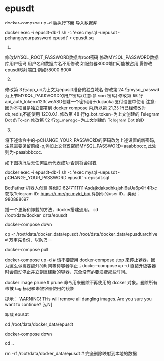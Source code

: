 # epusdt
docker-compsoe up -d  后执行下面  导入数据库

docker exec -i epusdt-db-1 sh -c 'exec mysql -uepusdt -pchangeyourpassword epusdt' < epusdt.sql


1.
修改MYSQL_ROOT_PASSWORD数据库root密码
修改MYSQL_PASSWORD数据库用户密码
用户名和数据库名不用修改
如服务器8000端口可能被占用,需修改epusdt映射端口,例如58000:8000

2.
修改第 3 行app_uri为上文为epusdt准备的独立域名
修改第 24 行mysql_passwd为上节MYSQL_PASSWORD的用户密码(注意:非 root 密码)
修改第 55 行api_auth_token=123qweASD创建一个密码用于dujiaoka 支付设置中使用
注意:因为本项目是独立部署到 docker compose 内,所以第 21,33 行已经修改为db,redis,不能使用 127.0.0.1.
修改第 48 行tg_bot_token=为上文创建的 Telegram Bot 的Token
修改第 52 行tg_manage=为上文创建的 Telegram Bot 的ID

3.
将下述命令中的-pCHANGE_YOUR_PASSWORD的密码改为上述设置的新密码,注意需要保留前缀-p,例如上文修改密码MYSQL_PASSWORD=aaabbbccc,此处则为-paaabbbccc.

如下图执行后无任何显示代表成功,否则将会报错.

docker exec -i epusdt-db-1 sh -c 'exec mysql -uepusdt -pCHANGE_YOUR_PASSWORD epusdt' < epusdt.sql


BotFather   机器人创建
类似ID:6247111111:Asdajkdaksdhkajshi6aUa6pXH4Rxc
获取Telegram ID:   https://t.me/getmyid_bot
得到你的user ID，类似：980888097

插一个更新和卸载的方法，docker搭建通用。
cd /root/data/docker_data/epusdt

docker-compose down 

cp -r /root/data/docker_data/epusdt /root/data/docker_data/epusdt.archive  # 万事先备份，以防万一

docker-compose pull

docker-compose up -d    # 请不要使用 docker-compose stop 来停止容器，因为这么做需要额外的时间等待容器停止；docker-compose up -d 直接升级容器时会自动停止并立刻重建新的容器，完全没有必要浪费那些时间。

docker image prune  # prune 命令用来删除不再使用的 docker 对象。删除所有未被 tag 标记和未被容器使用的镜像


提示：
WARNING! This will remove all dangling images.
Are you sure you want to continue? [y/N] 

卸载 epusdt

cd /root/data/docker_data/epusdt

docker-compose down

cd ..

rm -rf /root/data/docker_data/epusdt  # 完全删除映射到本地的数据
